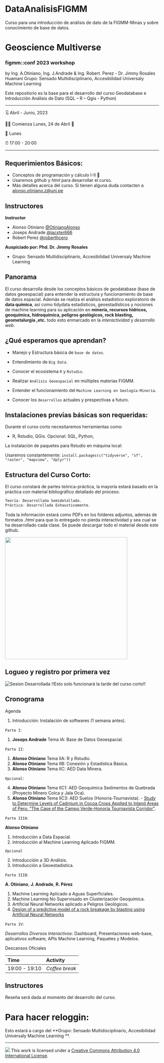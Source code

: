 # DataAnalisisFIGMM

Curso para una introducción de análisis de dato de la FIGMM-Minas y sobre conocimiento de base de datos.

Geoscience Multiverse
================

### figmm::conf 2023 workshop

by  Ing. A.Otiniano, Ing. J.Andrade & Ing. Robert. Perez - Dr. Jimmy Rosales Huamani
Grupo: Sensado Multidisciplinario, Accesibilidad Universaly Machine Learning

Este repositorio es la base para el desarrollo del curso Geodatabase e Introducción Análisis de Dato (SQL – R – Qgis - Python)

-----

:spiral_calendar: Abril - Junio, 2023 

:running_man: Comienza Lunes, 24 de Abril :jack_o_lantern:

:green_book: Lunes

:alarm_clock:     17:00 - 20:00  

-----

## Requerimientos Básicos:

* Conceptos de programación y cálculo I-II :clap:
* Usaremos *github* y *html* para desarrollar el curso.
* Más detalles acerca del curso. Sí tienen alguna duda contacten a <alonso.otiniano.z@uni.pe>


## Instructores

**Instructor**

* Alonso Otiniano [@OtinianoAlonso](https://twitter.com/OtinianoAlonso)
* Joseps Andrade [@jacxter666 ](https://twitter.com/jacxter666)
* Robert Perez [@roberthcero](https://twitter.com/roberthcero)

**Auspiciado por: Phd. Dr. Jimmy Rosales**

* Grupo: Sensado Multidisciplinario, Accesibilidad Universaly Machine Learning


## Panorama

El curso desarrolla desde los conceptos básicos de geodatabase (base de datos geoespacial) para entender la estructura y funcionamiento de base de datos espacial. Además se realiza el análisis estadístico exploratorio de **data química**, así como tidydata estadísticos, geoestadísticos y nociones de machine learning para su aplicación en **minería, recursos hídricos, geoquímica, hidroquímica, peligros geológicos, rock blasting, geometalurgia ,etc.** todo esto enmarcado en la *interactividad* y *desarrollo web*.

## ¿Qué esperamos que aprendan?

* Manejo y Estructura básica de `base de datos`.

* Entendimiento de `Big Data`.

* Conocer el ecosistema `R` y `Rstudio`.

* Realizar `Análisis Geoespacial` en múltiples materias FIGMM.

* Entender el funcionamiento del `Machine Learning en Geología-Mineria`.

* Conocer los `desarrollos` actuales y prespectivas a futuro.

## Instalaciones previas básicas son requeridas:

Durante el curso corto necesitaremos herramientas como:

* R, Rstudio, QGis. Opcional: SQL, Python, 

La instalación de paquetes para Rstudio en máquina local:

Usaremos constantemente: `install.packages(c("tidyverse", "sf", "raster", "mapview", "dplyr"))`

## Estructura del Curso Corto:

El curso constará de partes teórica-práctica, la mayoría estará basado en la práctica con material bibliográfico detallado del proceso.

```r
Teoría: Desarrollada Semidetallada.
Práctica: Desarrollada Exhaustivamente.
```
Toda la información estará como PDFs en los folderes adjuntos, además de formatos *.html* para que lo entregado no pierda interactividad y sea cual se ha desarrollado cada clase. Se puede descargar todo el material desde este github.

<img src="http://red.unal.edu.co/cursos/dnia/un2020-02/moduloN_03.svg" width="400px"/>

## Logueo y registro por primera vez

![Sesion Desarrollada](http://www.figmm.uni.edu.pe) !!Esto solo funcionará la tarde del curso corto!!

## Cronograma

Agenda

1. Introducción: Instalación de softwares (1 semana antes).

`Parte I`:

1. **Joseps Andrade** Tema IA: Base de Datos Geoespacial.

`Parte II`:

1. **Alonso Otiniano** Tema IIA: R y Rstudio.
2. **Alonso Otiniano** Tema IIB: Conexión y Estadística Básica.
3. **Alonso Otiniano** Tema IIC: AED Data Minera.

`Opcional`:

4. **Alonso Otiniano** Tema IIC1: AED Geoquímica Sedimentos de Quebrada (Proyecto Minero Colca y Jala Oca).
5. **Alonso Otiniano** Tema IIC3: AED Suelos (Honoria-Tournavista). - [Study to Determine Levels of Cadmium in Cocoa Crops Applied to Inland Areas of Peru: “The Case of the Campo Verde-Honoria Tournavista Corridor”](https://www.mdpi.com/2073-4395/10/10/1576).

`Parte IIIA`:

**Alonso Otiniano**

1. Introducción a Data Espacial.
4. Introducción al Machine Learning Aplicado FIGMM.

`Opcional`

2. Introduccióin a 3D Análisis.
3. Introducción a Geoestadística.


`Parte IIIB`:

**A. Otiniano**, **J. Andrade**, **R. Pérez**

1. Machine Learning Aplicado a Aguas Superficiales.
2. Machine Learning No Supervisado en Clusterización Geoquímica.
3. Artificial Neural Networks aplicado a Peligros Geológicos.
4. [Design of a predictive model of a rock breakage by blasting using Artificial Neural Networks](https://www.mdpi.com/806038)

`Parte IV`:

*Desarrollos Diversos Interactivos*: Dashboard, Presentaciones web-base, aplicativos software, APIs Machine Learning, Paquetes y Modelos.


Descansos Oficiales

| Time          | Activity         |
| :------------ | :--------------- |
| 19:00 - 19:10 | *Coffee break*   |


## Instructores

Reseña será dada al momento del desarrollo del curso. 


# Para hacer reloggin:

Esto estará a cargo del **Grupo: Sensado Multidisciplinario, Accesibilidad Universaly Machine Learning **.

-----

![](https://i.creativecommons.org/l/by/4.0/88x31.png) This work is
licensed under a [Creative Commons Attribution 4.0 International
License](https://creativecommons.org/licenses/by/4.0/).
